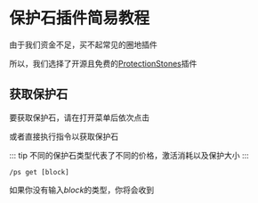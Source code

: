# 保护石插件简易教程

由于我们资金不足，买不起常见的圈地插件

所以，我们选择了开源且免费的[ProtectionStones](https://github.com/espidev/ProtectionStones)插件

## 获取保护石

要获取保护石，请在打开菜单后依次点击

或者直接执行指令以获取保护石

::: tip
不同的保护石类型代表了不同的价格，激活消耗以及保护大小
:::

```plain
/ps get [block]
```

如果你没有输入*block*的类型，你将会收到
